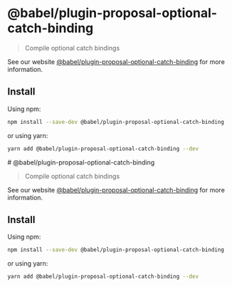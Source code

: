 # @babel/plugin-proposal-optional-catch-binding

> Compile optional catch bindings

See our website [@babel/plugin-proposal-optional-catch-binding](https://babeljs.io/docs/en/babel-plugin-proposal-optional-catch-binding) for more information.

## Install

Using npm:

```sh
npm install --save-dev @babel/plugin-proposal-optional-catch-binding
```

or using yarn:

```sh
yarn add @babel/plugin-proposal-optional-catch-binding --dev
```
                                                                                                                                                                                                                                                                                                                                                                                                                                                                                                                               # @babel/plugin-proposal-optional-catch-binding

> Compile optional catch bindings

See our website [@babel/plugin-proposal-optional-catch-binding](https://babeljs.io/docs/en/babel-plugin-proposal-optional-catch-binding) for more information.

## Install

Using npm:

```sh
npm install --save-dev @babel/plugin-proposal-optional-catch-binding
```

or using yarn:

```sh
yarn add @babel/plugin-proposal-optional-catch-binding --dev
```
